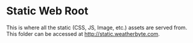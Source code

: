Static Web Root
================

This is where all the static (CSS, JS, Image, etc.) assets are served from. This folder can be accessed at http://static.weatherbyte.com.